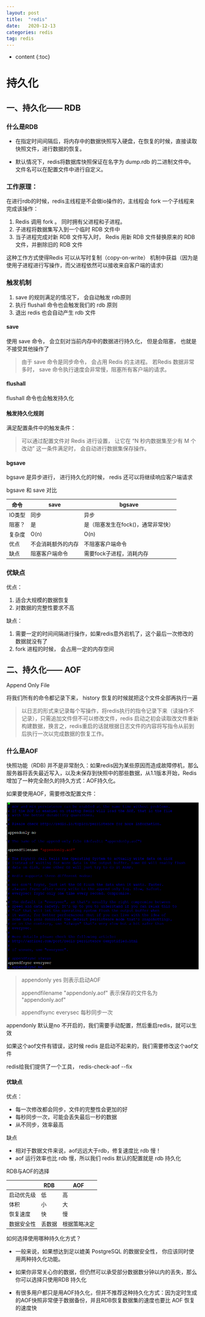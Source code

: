 ```yaml
---
layout: post
title:  "redis"
date:   2020-12-13
categories: redis
tag: redis
---
```


* content
{:toc}
# 持久化

## 一、持久化—— RDB

### 什么是RDB

- 在指定时间间隔后，将内存中的数据快照写入硬盘，在恢复的时候，直接读取快照文件，进行数据的恢复。

- 默认情况下，redis将数据库快照保证在名字为 dump.rdb 的二进制文件中。文件名可以在配置文件中进行自定义。

### 工作原理：

在进行rdb的时候，redis主线程是不会做io操作的，主线程会 fork 一个子线程来完成该操作：

1. Redis 调用 fork 。 同时拥有父进程和子进程。
2. 子进程将数据集写入到一个临时 RDB 文件中
3. 当子进程完成对新 RDB 文件写入时， Redis 用新 RDB 文件替换原来的 RDB 文件，并删除旧的 RDB 文件

这种工作方式使得Redis 可以从写时复制（copy-on-write） 机制中获益（因为是使用子进程进行写操作，而父进程依然可以接收来自客户端的请求）

### 触发机制

1. save 的规则满足的情况下， 会自动触发 rdb原则
2. 执行 flushall 命令也会触发我们的 rdb 原则
3. 退出 redis 也会自动产生 rdb 文件

#### save

使用 save 命令， 会立刻对当前内存中的数据进行持久化， 但是会阻塞， 也就是不接受其他操作了

> 由于 save 命令是同步命令， 会占用 Redis 的主进程。 若Redis 数据非常多时， save 命令执行速度会非常慢，阻塞所有客户端的请求。

#### flushall

flushall 命令也会触发持久化

#### 触发持久化规则

满足配置条件中的触发条件：

> 可以通过配置文件对 Redis 进行设置， 让它在 “N 秒内数据集至少有 M 个改动” 这一条件满足时， 会自动进行数据集保存操作。

#### bgsave

bgsave 是异步进行， 进行持久化的时候， redis 还可以将继续响应客户端请求

bgsave 和 save 对比

| 命令   | save               | bgsave                             |
| ------ | ------------------ | ---------------------------------- |
| IO类型 | 同步               | 异步                               |
| 阻塞？ | 是                 | 是（阻塞发生在fock()，通常非常快） |
| 复杂度 | O(n)               | O(n)                               |
| 优点   | 不会消耗额外的内存 | 不阻塞客户端命令                   |
| 缺点   | 阻塞客户端命令     | 需要fock子进程，消耗内存           |

### 优缺点

优点：

1. 适合大规模的数据恢复
2. 对数据的完整性要求不高

缺点：

1. 需要一定的时间间隔进行操作，如果redis意外宕机了，这个最后一次修改的数据就没有了
2. fork 进程的时候， 会占用一定的内存空间

## 二、持久化—— AOF

Append Only File

将我们所有的命令都记录下来， history 恢复的时候就把这个文件全部再执行一遍

> 以日志的形式来记录每个写操作，将redis执行的指令记录下来（读操作不记录），只需追加文件但不可以修改文件，redis 启动之初会读取改文件重新构建数据，换言之，redis重启的话就根据日志文件的内容将写指令从前到后执行一次以完成数据的恢复工作。

### 什么是AOF

快照功能（RDB) 并不是非常耐久：如果redis因为某些原因而造成故障停机，那么服务器将丢失最近写入，以及未保存到快照中的那些数据，从1.1版本开始，Redis增加了一种完全耐久的持久方式：AOF持久化。

如果要使用AOF，需要修改配置文件：

![1609059576333](../../images/1609059576333.png)



>  appendonly  yes 则表示启动AOF
>
> appendfilename "appendonly.aof"  表示保存的文件名为 "appendonly.aof"
>
> appendfsync  everysec  每秒同步一次

appendonly 默认是no  不开启的，我们需要手动配置，然后重启redis，就可以生效

如果这个aof文件有错误，这时候 redis 是启动不起来的，我们需要修改这个aof文件

redis给我们提供了一个工具， redis-check-aof --fix

#### 优缺点

优点：

- 每一次修改都会同步，文件的完整性会更加的好
- 每秒同步一次，可能会丢失最后一秒的数据
- 从不同步，效率最高

缺点

- 相对于数据文件来说，aof远远大于rdb，修复速度比 rdb 慢！
- aof 运行效率也比 rdb 慢，所以我们 redis 默认的配置就是 rdb 持久化



RDB与AOF的选择

|            | RDB    | AOF          |
| ---------- | ------ | ------------ |
| 启动优先级 | 低     | 高           |
| 体积       | 小     | 大           |
| 恢复速度   | 快     | 慢           |
| 数据安全性 | 丢数据 | 根据策略决定 |

如何选择使用哪种持久化方式？



- 一般来说，如果想达到足以媲美 PostgreSQL 的数据安全性， 你应该同时使用两种持久化功能。

- 如果你非常关心你的数据，但仍然可以承受部分数据数分钟以内的丢失，那么你可以选择只使用RDB 持久化

- 有很多用户都只是用AOF持久化，但并不推荐这种持久化方式：因为定时生成的AOF快照非常便于数据备份，并且RDB恢复数据集的速度也要比 AOF 恢复的速度快





































